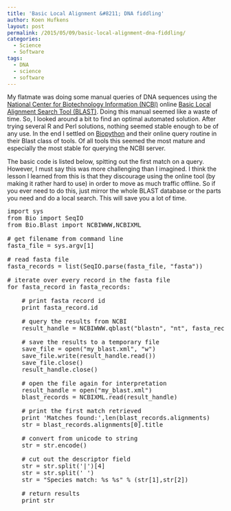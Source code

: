 ```yaml
---
title: 'Basic Local Alignment &#8211; DNA fiddling'
author: Koen Hufkens
layout: post
permalink: /2015/05/09/basic-local-alignment-dna-fiddling/
categories:
  - Science
  - Software
tags:
  - DNA
  - science
  - software
---
```

My flatmate was doing some manual queries of DNA sequences using the <a href="http://www.ncbi.nlm.nih.gov/">National Center for Biotechnology Information (NCBI)</a> online <a href="http://blast.ncbi.nlm.nih.gov/Blast.cgi">Basic Local Alignment Search Tool (BLAST)</a>. Doing this manual seemed like a waste of time. So, I looked around a bit to find an optimal automated solution. After trying several R and Perl solutions, nothing seemed stable enough to be of any use. In the end I settled on <a href="http://biopython.org/wiki/Main_Page">Biopython</a> and their online query routine in their Blast class of tools. Of all tools this seemed the most mature and especially the most stable for querying the NCBI server.

The basic code is listed below, spitting out the first match on a query. However, I must say this was more challenging than I imagined. I think the lesson I learned from this is that they discourage using the online tool (by making it rather hard to use) in order to move as much traffic offline. So if you ever need to do this, just mirror the whole BLAST database or the parts you need and do a local search. This will save you a lot of time.

<pre class="lang:python decode:true">import sys
from Bio import SeqIO
from Bio.Blast import NCBIWWW,NCBIXML

# get filename from command line
fasta_file = sys.argv[1]

# read fasta file
fasta_records = list(SeqIO.parse(fasta_file, "fasta"))

# iterate over every record in the fasta file
for fasta_record in fasta_records:

    # print fasta record id
    print fasta_record.id
    
    # query the results from NCBI
    result_handle = NCBIWWW.qblast("blastn", "nt", fasta_record)

    # save the results to a temporary file
    save_file = open("my_blast.xml", "w")
    save_file.write(result_handle.read())
    save_file.close()
    result_handle.close()
    
    # open the file again for interpretation
    result_handle = open("my_blast.xml")
    blast_records = NCBIXML.read(result_handle)
    
    # print the first match retrieved
    print 'Matches found:',len(blast_records.alignments)
    str = blast_records.alignments[0].title
    
    # convert from unicode to string
    str = str.encode()
    
    # cut out the descriptor field
    str = str.split('|')[4]
    str = str.split(' ')
    str = "Species match: %s %s" % (str[1],str[2])
    
    # return results
    print str</pre>

&nbsp;

&nbsp;